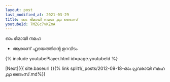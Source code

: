 ```yaml
---
layout: post
last_modified_at: 2021-03-29
title: ഓം ഭീമായി നമഹ ൧൧ ടൈംസ്
youtubeId: 7MZGc7vKZmA
---
```

 
 
 ഓം ഭീമായി നമഹ 
 
 -  ആരാണ് ഹൃദയത്തിന്റെ ഉറവിടം 
 
  
 
  
 
 
 
 
 
 


{% include youtubePlayer.html id=page.youtubeId %}
 
[Next]({{ site.baseurl }}{% link  split1/_posts/2012-09-18-ഓം പ്രവരായി നമഹ ൧൧ ടൈംസ്.md%})
 
